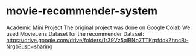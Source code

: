 # movie-recommender-system
Academic Mini Project
The original project was done on Google Colab
We used MovieLens Dataset for the recommender
Dataset: https://drive.google.com/drive/folders/1r39Vz5qlBNo7TTKrpfddkZhncBt-Nrgb?usp=sharing
